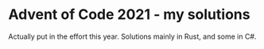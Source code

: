 # Advent of Code 2021 - my solutions

Actually put in the effort this year. Solutions mainly in Rust, and some in C#.
